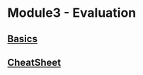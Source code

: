 # Module3 - Evaluation

## [Basics](basics.md "Basics")

## [CheatSheet](cheat-sheet.md "CheatSheet")

